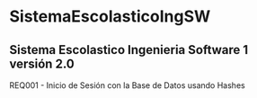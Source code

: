 # SistemaEscolasticoIngSW
## Sistema Escolastico Ingenieria Software 1 versión 2.0

REQ001 - Inicio de Sesión con la Base de Datos usando Hashes